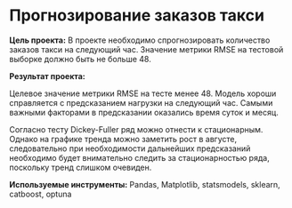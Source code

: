 # Прогнозирование заказов такси

**Цель проекта:** В проекте необходимо спрогнозировать количество заказов такси на следующий час. 
Значение метрики RMSE на тестовой выборке должно быть не больше 48.

**Результат проекта:**

Целевое значение метрики RMSE на тесте менее 48. Модель хороши справляется с предсказанием нагрузки на следующий час. Самыми важными факторами в предсказании оказались время суток и месяц.

Согласно тесту Dickey-Fuller ряд можно отнести к стационарным. Однако на графике тренда можно заметить рост в августе, следовательно при необходимости дальнейших предсказаний необходимо будет внимательно следить за стационарностью ряда, поскольку тренд слишком очевиден.

**Используемые инструменты:** Pandas, Matplotlib, statsmodels, sklearn, catboost, optuna